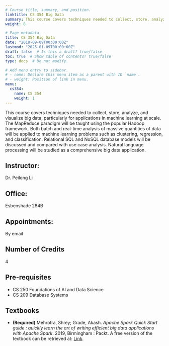 ```yaml
---
# Course title, summary, and position.
linktitle: CS 354 Big Data
summary: This course covers techniques needed to collect, store, analyze, and visualize big data, particularly for applications in machine learning at scale.
weight: 8

# Page metadata.
title: CS 354 Big Data
date: "2018-09-09T00:00:00Z"
lastmod: "2025-01-09T00:00:00Z"
draft: false  # Is this a draft? true/false
toc: true  # Show table of contents? true/false
type: docs  # Do not modify.

# Add menu entry to sidebar.
# - name: Declare this menu item as a parent with ID `name`.
# - weight: Position of link in menu.
menu:
  cs354:
    name: CS 354
    weight: 1
---
```



This course covers techniques needed to collect, store, analyze, and visualize big data, particularly for applications in machine learning at scale. The MapReduce paradigm will be taught using the popular Hadoop framework. Both batch and real-time analysis of massive quantities of data will be applied to machine learning problems such as clustering, regression, and classification. Relational SQL and NoSQL database models will be discussed and compared with use case analysis. Natural language processing will be studied as a comprehensive big data application. 

## Instructor:

Dr. Peilong Li

## Office:

Esbenshade 284B

## Appointments:

By email

## Number of Credits

4

## Pre-requisites

* CS 250 Foundations of AI and Data Science
* CS 209 Database Systems

## Textbooks

* **(Required)** Mehrotra, Shrey; Grade, Akash.
*Apache Spark Quick Start guide : quickly learn the art of writing efficient big data applications with Apache Spark*.
2019, Birmingham : Packt.
A free version of the textbook can be retrieved at: [Link](https://klnpa-etown.primo.exlibrisgroup.com/permalink/01SSHELCO_ETOWN/7hq976/alma991004078932003575).
